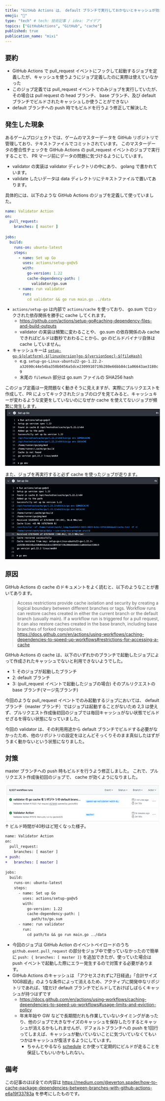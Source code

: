 ```yaml
---
title: "GitHub Actions は、 default ブランチで実行しておかないとキャッシュが効かないことがある"
emoji: "🤖"
type: "tech" # tech: 技術記事 / idea: アイデア
topics: ["GitHubActions", "GitHub", "cache"]
published: true
publication_name: "mixi"
---
```


## 要約
- GitHub Actions で pull_request イベントにフックして起動するジョブを定義したが、キャッシュを使うようにジョブ定義したのに実際は使えていなかった
- このジョブ定義では pull_request イベントでのみジョブを実行していたが、その場合は pull request の head ブランチ、 base ブランチ、及び default ブランチでビルドされたキャッシュしか使うことができない
- default ブランチへの push 時でもビルドを行うよう修正して解決した

## 発生した現象
あるゲームプロジェクトでは、ゲームのマスターデータを GitHub リポジトリで管理しており、テキストファイルでコミットされています。
このマスターデータの整合性チェックを GitHub Actions の pull_request イベントのジョブで実行することで、 PR マージ前にデータの問題に気づけるようにしています。

- validator の実装は validator ディレクトリの中にあり、 golang で書かれています。
- validate したいデータは data ディレクトリにテキストファイルで置いてあります。

具体的には、以下のような GitHub Actions のジョブを定義して使っていました。

```yml
name: Validator Action
on:
  pull_request:
    branches: [ master ]

jobs:
  build:
    runs-on: ubuntu-latest
    steps:
      - name: Set up Go
        uses: actions/setup-go@v5
        with:
          go-version: 1.22
          cache-dependency-path: |
            validator/go.sum
      - name: run validator
        run:
          cd validator && go run main.go ../data
```
- `actions/setup-go` は内部で `actions/cache` を使っており、 go.sum でロックされた依存関係を勝手に cache してくれます。
    - https://github.com/actions/setup-go#caching-dependency-files-and-build-outputs
    - validator の実装は頻繁に変わることや、 go.sum の依存関係のみ cache できればビルドは数秒でおわることから、go のビルドバイナリ自体は cache していません。
- キャッシュキーは [`setup-go-${platform}-${linuxVersion}go-${versionSpec}-${fileHash}`](https://github.com/actions/setup-go/blob/cdcb36043654635271a94b9a6d1392de5bb323a7/src/cache-restore.ts#L34)
    - e.g. `setup-go-Linux-ubuntu22-go-1.22.2-a32690c44e54ba350b0456a5dce2309910719b280e66bb84c1a06643ae3180c9`
    - 末尾の `fileHash` 部分は go.sum ファイルの SHA256 hash

このジョブ定義は一見問題なく動きそうに見えますが、実際にプルリクエストを作成して、PR によってキックされたジョブのログを見てみると、キャッシュキーが変わるような変更をしていないのになぜか cache を使えてないジョブが頻繁に発生します。
![](/images/build-github-action-workflow-on-default-branch/1.png)

また、ジョブを再実行すると必ず cache を使ったジョブが走ります。
![](/images/build-github-action-workflow-on-default-branch/2.png)

## 原因
GitHub Actions の cache のドキュメントをよく読むと、以下のようなことが書いてあります。

> Access restrictions provide cache isolation and security by creating a logical boundary between different branches or tags. Workflow runs can restore caches created in either the current branch or the default branch (usually main). If a workflow run is triggered for a pull request, it can also restore caches created in the base branch, including base branches of forked repositories.
https://docs.github.com/en/actions/using-workflows/caching-dependencies-to-speed-up-workflows#restrictions-for-accessing-a-cache

GitHub Actions の cache は、以下のいずれかのブランチで起動したジョブによって作成されたキャッシュでないと利用できないようでした。
- 1: そのジョブが起動したブランチ
- 2: default ブランチ
- 3: (pull_request イベントで起動したジョブの場合) そのプルリクエストの base ブランチ(マージ先ブランチ)

今回のような pull_request イベントでのみ起動するジョブにおいては、 default ブランチ（master ブランチ）ではジョブは起動することがないため 2,3 は使えず、プルリクエスト作成後初回のジョブでは毎回キャッシュがない状態でビルドせざるを得ない状態になっていました。

今回の validator は、その利用用途から default ブランチでビルドする必要がなかったため、他のリポジトリの設定をほとんどそっくりそのまま真似したはずがうまく動かないという状態になりました。

## 対策
master ブランチへの push 時もビルドを行うよう修正しました。
これで、プルリクエスト作成後初回のジョブで、 cache が効くようになりました。

![](/images/build-github-action-workflow-on-default-branch/3.png)
↑ ビルド時間が40秒ほど短くなった様子。

```diff
name: Validator Action
on:
  pull_request:
    branches: [ master ]
+ push:
+   branches: [ master ]

jobs:
  build:
    runs-on: ubuntu-latest
    steps:
      - name: Set up Go
        uses: actions/setup-go@v5
        with:
          go-version: 1.22
          cache-dependency-path: |
            path/to/go.sum
      - name: run validator
        run:
          cd path/to && go run main.go ../data
```

- 今回のジョブは GitHub Action のイベントペイロードのうち `github.event.pull_request` の部分をジョブ中で使っていなかったので簡単に `push: { branches: [ master ]}` を追加できたが、使っていた場合は push イベントで起動した際にエラー発生するので対策する必要があります。
- GitHub Actions のキャッシュは 「アクセスされずに7日経過」「合計サイズ10GB超過」のような条件によって消えるため、アクティブに開発中なリポジトリであれば、1度だけ default ブランチでビルドしておけばしばらくキャッシュが持つはずです
    - https://docs.github.com/en/actions/using-workflows/caching-dependencies-to-speed-up-workflows#usage-limits-and-eviction-policy
    - 年末年始や GW などで長期間だれも作業していないタイミングがあったり、他のジョブで大きなサイズのキャッシュを保存したりするとキャッシュが消えるかもしれませんが、デフォルトブランチへの push を1回行ってしまえば、キャッシュが動いていないことに気づいていなくてもいつかはキャッシュが復活するようにしています。
      - ちゃんとやるなら [schedule](https://docs.github.com/en/actions/using-workflows/events-that-trigger-workflows#schedule) とか使って定期的にビルドが走ることを保証してもいいかもしれない。

## 備考
この記事のほぼ全ての内容は https://medium.com/@everton.spader/how-to-cache-package-dependencies-between-branches-with-github-actions-e6a19f33783a を参考にしたものです。
